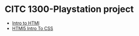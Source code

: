 # CITC 1300-Playstation project

<ul>
<li><a href="intro_to_html/index.html" target="_blank">Intro to HTMl</a>
<li><a href="HTML5_intro_CSS/index.html" target="_blank">HTMl5 Intro To CSS</a>
<ul>